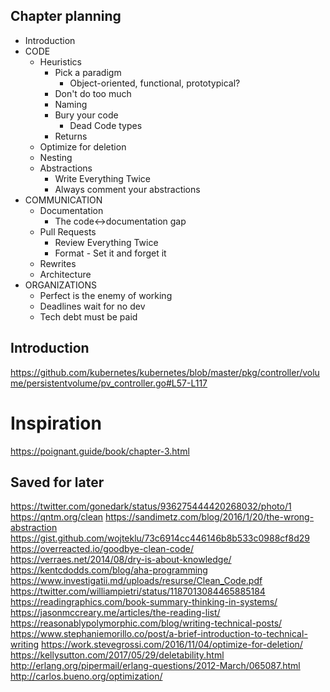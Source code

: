 ## Chapter planning

- Introduction
- CODE
  - Heuristics
    - Pick a paradigm
      - Object-oriented, functional, prototypical?
    - Don't do too much
    - Naming
    - Bury your code
      - Dead Code types
    - Returns
  - Optimize for deletion
  - Nesting
  - Abstractions
    - Write Everything Twice
    - Always comment your abstractions
- COMMUNICATION
  - Documentation
    - The code<->documentation gap
  - Pull Requests
    - Review Everything Twice
    - Format - Set it and forget it
  - Rewrites
  - Architecture
- ORGANIZATIONS
  - Perfect is the enemy of working
  - Deadlines wait for no dev
  - Tech debt must be paid

## Introduction

https://github.com/kubernetes/kubernetes/blob/master/pkg/controller/volume/persistentvolume/pv_controller.go#L57-L117

# Inspiration

https://poignant.guide/book/chapter-3.html

## Saved for later

https://twitter.com/gonedark/status/936275444420268032/photo/1
https://qntm.org/clean
https://sandimetz.com/blog/2016/1/20/the-wrong-abstraction
https://gist.github.com/wojteklu/73c6914cc446146b8b533c0988cf8d29
https://overreacted.io/goodbye-clean-code/
https://verraes.net/2014/08/dry-is-about-knowledge/
https://kentcdodds.com/blog/aha-programming
https://www.investigatii.md/uploads/resurse/Clean_Code.pdf
https://twitter.com/williampietri/status/1187013084465885184
https://readingraphics.com/book-summary-thinking-in-systems/
https://jasonmccreary.me/articles/the-reading-list/
https://reasonablypolymorphic.com/blog/writing-technical-posts/
https://www.stephaniemorillo.co/post/a-brief-introduction-to-technical-writing
https://work.stevegrossi.com/2016/11/04/optimize-for-deletion/
https://kellysutton.com/2017/05/29/deletability.html
http://erlang.org/pipermail/erlang-questions/2012-March/065087.html
http://carlos.bueno.org/optimization/
